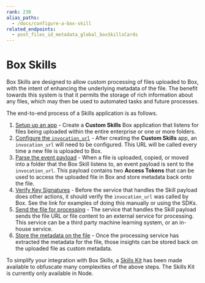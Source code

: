 ```yaml
---
rank: 230
alias_paths:
  - /docs/configure-a-box-skill
related_endpoints:
  - post_files_id_metadata_global_boxSkillsCards
---
```


# Box Skills

Box Skills are designed to allow custom processing of files uploaded to Box,
with the intent of enhancing the underlying metadata of the file. The benefit
towards this system is that it permits the storage of rich information about any
files, which may then be used to automated tasks and future processes.

The end-to-end process of a Skills application is as follows.

<!-- markdownlint-disable line-length -->

1. [Setup up an app](guide://skills/handle/setup) - Create a **Custom Skills**  Box application that listens for files being uploaded within the entire enterprise or one or more folders.
2. [Configure the `invocation_url`](guide://skills/invocation-url) - After creating the **Custom Skills** app, an `invocation_url` will need to be configured. This URL will be called every time a new file is uploaded to Box.
3. [Parse the event payload](guide://skills/handle/payload) - When a file is uploaded, copied, or moved into a folder that the Box Skill listens to, an event payload is sent to the `invocation_url`. This payload contains two **Access Tokens** that can be used to access the uploaded file in Box and store metadata back onto the file.
4. [Verify Key Signatures][1] - Before the service that handles the Skill payload does other actions, it should verify the `invocation_url` was called by Box. See the link for examples of doing this manually or using the SDKs.
5. [Send the file for processing][2] - The service that handles the Skill payload sends the file URL or file content to an external service for processing. This service can be a third party machine learning system, or an in-house service.
6. [Store the metadata on the file](guide://skills/handle/metadata) - Once the processing service has extracted the metadata for the file, those insights can be stored back on the uploaded file as custom metadata.

<Message>

To simplify your integration with Box Skills, a [Skills
Kit](guide://skills/kit) has been made available to obfuscate many
complexities of the above steps. The Skills Kit is currently only available in
Node.

</Message>
<!-- markdownlint-enable line-length -->

[1]: guide://webhooks/v2/signatures-v2
[2]: https://github.com/box-community/Box-Custom-Skills-Starter